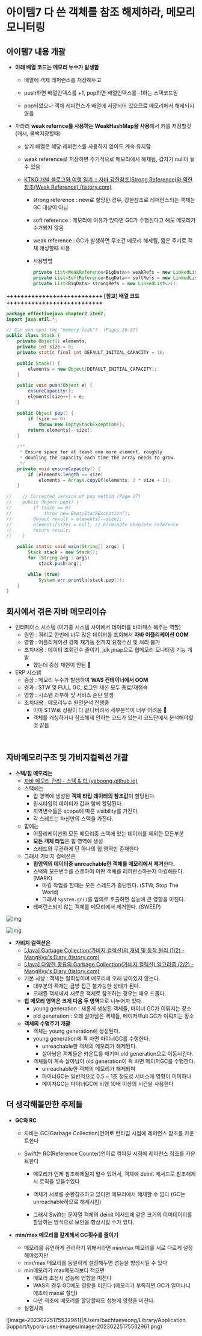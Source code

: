 # 아이템7 다 쓴 객체를 참조 해제하라, 메모리 모니터링

## 아이템7 내용 개괄

- **아래 배열 코드는 메모리 누수가 발생함**

  - 배열에 객체 레퍼런스를 저장해두고

  - push하면 배열인덱스를 +1, pop하면 배열인덱스를 -1하는 스택코드임

  - pop되었으나 객체 레퍼런스가 배열에 저장되어 있으므로 메모리에서 해제되지 않음

- 차라리 **weak refernce를 사용하는 WeakHashMap을 사용**해서 키를 저장할것 (캐시, 콜백저장할때)

  - 상기 배열은 해당 레퍼런스를 사용하지 않아도 계속 유지함

  - weak reference로 저장하면 주기적으로 메모리에서 해제됨, 갑자기 null이 될 수 있음

  - [KTKO 개발 블로그와 여행 일기 :: 자바 강한참조(Strong Reference)와 약한참조(Weak Reference) (tistory.com)](https://ktko.tistory.com/entry/자바-강한참조Strong-Reference와-약한참조Weak-Reference)

    - strong reference : new로 할당한 경우, 강한참조로 레퍼런스되는 객체는 GC 대상이 아님

    - soft reference : 메모리에 여유가 있다면 GC가 수행된다고 해도 메모리가 수거되지 않음

    - weak reference : GC가 발생하면 무조건 메모리 해제됨, 짧은 주기로 객체 캐싱할때 사용

    - 사용방법

      ```java
      private List<WeakReference<BigData>> weakRefs = new LinkedList<>();
      private List<SoftReference<BigData>> softRefs = new LinkedList<>();
      private List<BigData> strongRefs = new LinkedList<>();
      ```

  

**+++++++++++++++++++++++++++ [참고] 배열 코드 +++++++++++++++++++++++++++**

```java
package effectivejava.chapter2.item7;
import java.util.*;

// Can you spot the "memory leak"?  (Pages 26-27)
public class Stack {
    private Object[] elements;
    private int size = 0;
    private static final int DEFAULT_INITIAL_CAPACITY = 16;

    public Stack() {
        elements = new Object[DEFAULT_INITIAL_CAPACITY];
    }

    public void push(Object e) {
        ensureCapacity();
        elements[size++] = e;
    }

    public Object pop() {
        if (size == 0)
            throw new EmptyStackException();
        return elements[--size];
    }

    /**
     * Ensure space for at least one more element, roughly
     * doubling the capacity each time the array needs to grow.
     */
    private void ensureCapacity() {
        if (elements.length == size)
            elements = Arrays.copyOf(elements, 2 * size + 1);
    }

//    // Corrected version of pop method (Page 27)
//    public Object pop() {
//        if (size == 0)
//            throw new EmptyStackException();
//        Object result = elements[--size];
//        elements[size] = null; // Eliminate obsolete reference
//        return result;
//    }

    public static void main(String[] args) {
        Stack stack = new Stack();
        for (String arg : args)
            stack.push(arg);

        while (true)
            System.err.println(stack.pop());
    }
}
```

  

## 회사에서 겪은 자바 메모리이슈

- 인터페이스 시스템 (이기종 시스템 사이에서 데이터를 바이패스 해주는 역할)
  - 원인 : 쿼리로 한번에 너무 많은 데이터를 조회해서 **자바 어플리케이션 OOM**
  - 영향 : 어플리케이션 강제 재기동 전까지 요청수신 및 처리 불가
  - 조치내용 : 데이터 조회건수 줄이기, jdk jmap으로 힙메모리 모니터링 기능 개발 
    - 했는데 증상 재현이 안됨 🤯
- ERP 시스템
  - 증상 : 메모리 누수가 발생하여 **WAS 컨테이너에서 OOM**
  - 경과 : STW 및 FULL GC, 로그인 세션 모두 종료/재접속
  - 영향 : 시스템 과부하 및 서비스 순단 발생
  - 조치내용 : 메모리누수 원인분석 진행중
    - 이미 STW로 상황이 다 끝나버려서 세부분석이 너무 어려움 🤯
    - 객체를 캐싱하거나 참조해제 안하는 코드가 있는지 코드단에서 분석해야할 것 같음

​    

## 자바메모리구조 및 가비지컬렉션 개괄

- **스택/힙 메모리는**
  - [자바 메모리 관리 - 스택 & 힙 (yaboong.github.io)](https://yaboong.github.io/java/2018/05/26/java-memory-management/)
  - 스택에는
    - 힙 영역에 생성된 **객체 타입 데이터의 참조값**이 할당된다.
    - 원시타입의 데이터가 값과 함께 할당된다.
    - 지역변수들은 scope에 따른 visibility를 가진다.
    - 각 스레드는 자신만의 스택을 가진다.
  - 힙에는 
    - 어플리케이션의 모든 메모리중 스택에 있는 데이터를 제외한 모든부분
    - **모든 객체 타입**은 힙 영역에 생성
    - 스레드와 무관하게 단 하나의 힙 영역만 존재한다
  - 그래서 가비지 컬렉션은
    - **힙영역의 데이터중 unreachable한 객체를 메모리에서 제거**한다.
    - 스택의 모든변수를 스캔하여 어떤 객체를 레퍼런스하는지 마킹해둔다. (MARK)
      - 마킹 작업을 할때는 모든 스레드가 중단된다. (STW, Stop The World)
      - 그래서 `System.gc()`를 임의로 호출하면 성능에 큰 영향을 미친다.
    - 레퍼런스되지 않는 객체를 메모리에서 제거한다. (SWEEP)

![img](https://s3.ap-northeast-2.amazonaws.com/yaboong-blog-static-resources/java/java-memory-management_heap-9.png)

![img](https://s3.ap-northeast-2.amazonaws.com/yaboong-blog-static-resources/java/java-memory-management_heap-10.png)

  

- **가비지 컬렉션은** 
  - [[Java] Garbage Collection(가비지 컬렉션)의 개념 및 동작 원리 (1/2) - MangKyu's Diary (tistory.com)](https://mangkyu.tistory.com/118)
  - [[Java] 다양한 종류의 Garbage Collection(가비지 컬렉션) 알고리즘 (2/2) - MangKyu's Diary (tistory.com)](https://mangkyu.tistory.com/119)
  - 기본 사상 : 객체는 일회성이며 메모리에 오래 남아있지 않는다.
    - 대부분의 객체는 금방 접근 불가능한 상태가 된다.
    - 오래된 객체에서 새로운 객체로 참조하는 경우는 매우 드물다.
  - **힙 메모리 영역은 크게 다음 두 영역**으로 나누어져 있다.
    - young generation : 새롭게 생성된 객체들, 마이너 GC가 이뤄지는 장소
    - old generation : 오래 살아남은 객체들, 메이저/Full GC가 이뤄지는 장소
  - **객체의 수명주기 개괄**
    - 객체는 young generation에 생성된다.
    - young generation에 꽉 차면 마이너GC를 수행한다.
      - unreachable한 객체의 메모리가 해제된다.
      - 살아남은 객체들은 카운트를 매기며 old generation으로 이동시킨다.
    - 객체들이 계속 살아남아 old generation이 꽉 차면 메이저GC를 수행한다.
      - unreachable한 객체의 메모리가 해제되며
      - 마이너GC는 일반적으로 0.5 ~ 1초 정도로 서비스에 영향이 미미하나
      - 메이저GC는 마이너GC에 비행 10배 이상의 시간을 사용한다



## 더 생각해볼만한 주제들

- **GC와 RC**

  - 자바는 GC(Garbage Collection)언어로 런타임 시점에 레퍼런스 참조를 카운트한다

  - Swift는 RC(Reference Counter)언어로 컴파일 시점에 레퍼런스 참조를 카운트한다

    - 메모리가 언제 참조해제될지 알수 있어서, 객체에 deinit 메서드로 참조해제시 로직을 넣을수있다
    - 객체가 서로를 순환참조하고 있다면 메모리에서 해제할 수 없다 (GC는 unreachable하므로 해제시킴)

    - 그래서 Swift는 문자열 객체의 deinit 메서드에 같은 크기의 더미데이터를 할당하는 방식으로 보안을 향상시킬 수가 있다.

- **min/max 메모리를 같게해서 GC횟수를 줄이기**
  - 메모리를 유연하게 관리하기 위해서라면 min/max 메모리를 서로 다르게 설정해야겠지만
  - min/max 메모리를 동일하게 설정해두면 성능을 향상시킬 수 있다
  - min메모리가 max메모리보다 적으면 
    - 메모리 조정시 성능에 영향을 미친다
    - WAS의 경우 GC에도 영향을 미친다 (메모리가 부족하면 GC가 일어나니 애초에 max로 할당)
    - 다만 최초에 메모리를 할당할때도 성능에 영향을 미친다.
  - 실험사례

![image-20230225175532961](/Users/bachtaeyeong/Library/Application Support/typora-user-images/image-20230225175532961.png)

